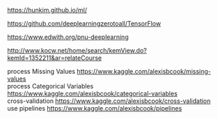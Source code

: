 https://hunkim.github.io/ml/

https://github.com/deeplearningzerotoall/TensorFlow

https://www.edwith.org/pnu-deeplearning

http://www.kocw.net/home/search/kemView.do?kemId=1352211&ar=relateCourse
  
  
process Missing Values
https://www.kaggle.com/alexisbcook/missing-values   
process Categorical Variables
https://www.kaggle.com/alexisbcook/categorical-variables  
cross-validation
https://www.kaggle.com/alexisbcook/cross-validation   
use pipelines
https://www.kaggle.com/alexisbcook/pipelines  

